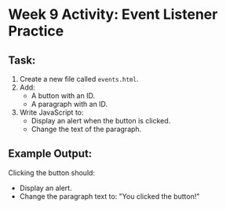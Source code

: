 # Week 9 Activity: Event Listener Practice

## Task:

1. Create a new file called `events.html`.
2. Add:
   - A button with an ID.
   - A paragraph with an ID.
3. Write JavaScript to:
   - Display an alert when the button is clicked.
   - Change the text of the paragraph.

## Example Output:

Clicking the button should:

- Display an alert.
- Change the paragraph text to: "You clicked the button!"
